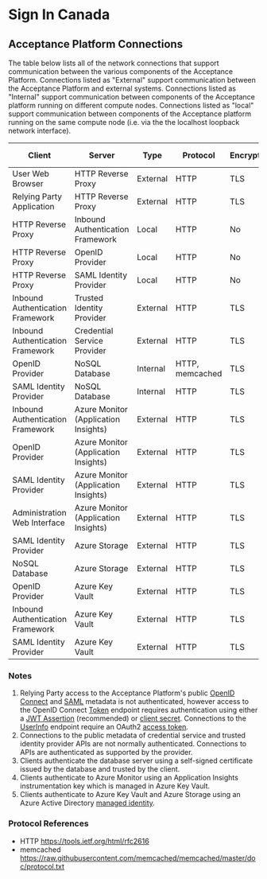 # Sign In Canada

## Acceptance Platform Connections

The table below lists all of the network connections that support communication
between the various components of the Acceptance Platform. Connections listed as
"External" support communication between the Acceptance Platform and external
systems. Connections listed as "Internal" support communication between
components of the Acceptance platform running on different compute nodes.
Connections listed as "local" support communication between components of the
Acceptance platform running on the same compute node (i.e. via the the localhost
loopback network interface).

|Client|Server|Type|Protocol|Encryption|Server Authentication|Client Authentication|
|------|------|----------|---------|----------|---------------------|---------------------|
|User Web Browser|HTTP Reverse Proxy|External|HTTP|TLS|Yes|No|
|Relying Party Application|HTTP Reverse Proxy|External|HTTP|TLS|Yes|Yes<sup>1</sup>|
|HTTP Reverse Proxy|Inbound Authentication Framework|Local|HTTP|No|No|No|
|HTTP Reverse Proxy|OpenID Provider|Local|HTTP|No|No|No|
|HTTP Reverse Proxy|SAML Identity Provider|Local|HTTP|No|No|No|
|Inbound Authentication Framework|Trusted Identity Provider|External|HTTP|TLS|Yes|Yes<sup>2</sup>|
|Inbound Authentication Framework|Credential Service Provider|External|HTTP|TLS|Yes|Yes<sup>2</sup>|
|OpenID Provider|NoSQL Database|Internal|HTTP, memcached|TLS|Yes<sup>3</sup>|Yes|
|SAML Identity Provider|NoSQL Database|Internal|HTTP|TLS|Yes<sup>3</sup>|Yes|
|Inbound Authentication Framework|Azure Monitor (Application Insights)|External|HTTP|TLS|Yes|Yes<sup>4</sup>|
|OpenID Provider|Azure Monitor (Application Insights)|External|HTTP|TLS|Yes|Yes|
|SAML Identity Provider|Azure Monitor (Application Insights)|External|HTTP|TLS|Yes|Yes|
|Administration Web Interface|Azure Monitor (Application Insights)|External|HTTP|TLS|Yes|Yes|
|SAML Identity Provider|Azure Storage|External|HTTP|TLS|Yes|No|
|NoSQL Database|Azure Storage|External|HTTP|TLS|Yes|Yes<sup>5</sup>|
|OpenID Provider|Azure Key Vault|External|HTTP|TLS|Yes|Yes<sup>5</sup>|
|Inbound Authentication Framework|Azure Key Vault|External|HTTP|TLS|Yes|Yes<sup>5</sup>|
|SAML Identity Provider|Azure Key Vault|External|HTTP|TLS|Yes|Yes<sup>5</sup>|

### Notes

1. Relying Party access to the Acceptance Platform's public [OpenID
   Connect](https://openid.net/specs/openid-connect-discovery-1_0.html) and
   [SAML](https://www.oasis-open.org/committees/download.php/56785/sstc-saml-metadata-errata-2.0-wd-05.pdf)
   metadata is not authenticated, however access to the OpenID Connect
   [Token](https://openid.net/specs/openid-connect-core-1_0.html#TokenEndpoint)
   endpoint requires authentication using either a [JWT
   Assertion](https://tools.ietf.org/html/rfc7523#section-2.2) (recommended) or
   [client secret](https://tools.ietf.org/html/rfc6749#section-2.3.1). Connections to the
   [UserInfo](https://openid.net/specs/openid-connect-core-1_0.html#UserInfo) endpoint require an OAuth2 [access token](https://tools.ietf.org/html/rfc6750).
2. Connections to the public metadata of credential service and trusted identity
   provider APIs are not normally authenticated. Connections to APIs are
   authenticated as supported by the provider.
3. Clients authenticate the database server using a self-signed certificate
   issued by the database and trusted by the client.
4. Clients authenticate to Azure Monitor using an Application Insights instrumentation key which is managed in Azure Key Vault.
5. Clients authenticate to Azure Key Vault and Azure Storage using an Azure
   Active Directory [managed
   identity](https://docs.microsoft.com/en-us/azure/active-directory/managed-identities-azure-resources/overview).


### Protocol References

* HTTP <https://tools.ietf.org/html/rfc2616>
* memcached <https://raw.githubusercontent.com/memcached/memcached/master/doc/protocol.txt>
